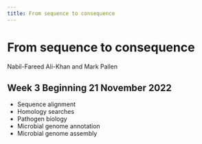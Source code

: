 ```yaml
---
title: From sequence to consequence
---
```


# From sequence to consequence 

Nabil-Fareed Ali-Khan and Mark Pallen

## Week 3 Beginning 21 November 2022

* Sequence alignment
* Homology searches 
* Pathogen biology
* Microbial genome annotation
* Microbial genome assembly
